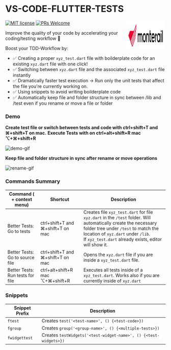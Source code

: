 # VS-CODE-FLUTTER-TESTS

[![MIT license](https://img.shields.io/badge/license-MIT-blue.svg)](./LICENSE)
[![PRs Welcome](https://img.shields.io/badge/PRs-welcome-brightgreen.svg)](.)
<img src="./assets/monterail_logo.svg" alt="Monterail's logo" width="25%" height="100" align="right"/>

Improve the quality of your code by accelerating your coding/testing workflow 🚀

Boost your TDD-Workflow by:
* ✅ Creating a proper `xyz_test.dart` file with boilderplate code for an existing `xyz.dart` file with one click!
* ✅ Switching between `xyz.dart` file and the associated `xyz_test.dart` file instantly 
* ✅ Dramatically faster test execution  -> Run only the unit tests that affect the file you're currently working on.
* ✅ Using snippets to avoid writing boilderplate code
* ✅ Automatically keep file and folder structure in sync between /lib and /test even if you rename or move a file or folder

### Demo

**Create test file or switch between tests and code with ctrl+shift+T and ⌘+shift+T on mac.**
**Execute Tests with on ctrl+alt+shift+R mac ⌥+⌘+shift+R**

![demo-gif](https://bitbucket.org/ThePeacefulCoder/better-flutter-tests/raw/6585f9ac2566ecd6731bfa88fb8e6ed088bb52fc/assets/demo-0.2.0.gif)

**Keep file and folder structure in sync after rename or move operations**

![rename-gif](https://bitbucket.org/ThePeacefulCoder/better-flutter-tests/raw/10e202bfc4e1c121fbb4846e8dc7e3694e5482cf/assets/demo_rename.gif)


### Commands Summary

| Command ( + context menu)        | Shortcut | Description                                                  |
| -------------------------------- | -------- | ------------------------------------------------------------ |
| Better Tests: Go to tests        | ctrl+shift+T and ⌘+shift+T on mac | Creates file `xyz_test.dart`  for file `xyz.dart` in the  `/test` folder. Will automatically create the necessary folder tree under `/test` to match the location of `xyz.dart` under `/lib`.<br />If `xyz_test.dart` already exists, editor will show it. |
| Better Tests: Go to source file  | ctrl+shift+T and ⌘+shift+T on mac | Opens the `xyz.dart` file if you are inside a `xyz_test.dart` file. |
| Better Tests: Run tests for file | ctrl+alt+shift+R mac ⌥+⌘+shift+R | Executes all tests inside of a `xyz_test.dart`. Works also if you are currently inside of `xyz.dart` |



### Snippets

| Snippet Prefix | Description                                            |
| -------------- | ------------------------------------------------------ |
| `ftest`        | Creates `test('<test-name>', () {<test-code>})`        |
| `fgroup`       | Creates `group('<group-name>', () {<multiple-tests>})` |
| `fwidgettest`  | Creates `testWidgets('<test-widget-name>', () {<test-widgets>})` |
